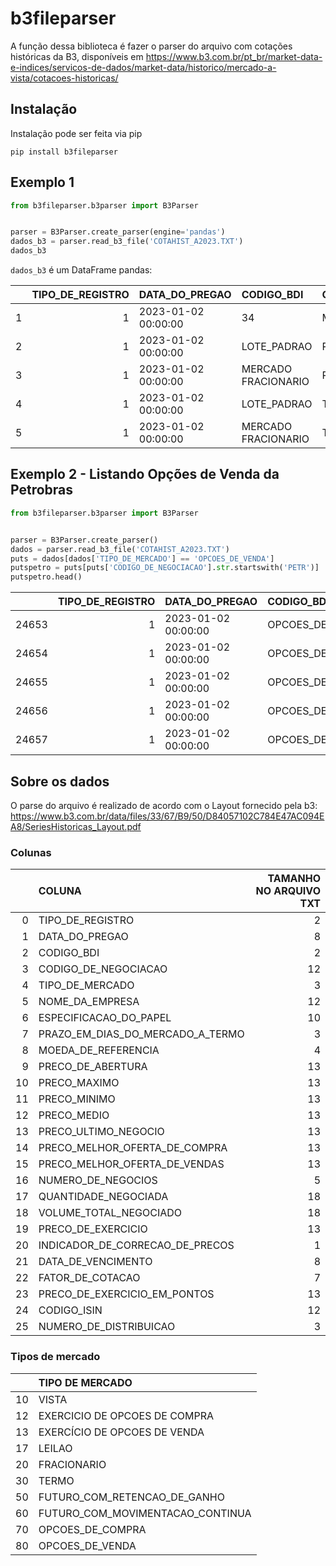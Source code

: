 # b3fileparser

A função dessa biblioteca é fazer o parser do arquivo com cotações históricas da B3, disponíveis em https://www.b3.com.br/pt_br/market-data-e-indices/servicos-de-dados/market-data/historico/mercado-a-vista/cotacoes-historicas/

## Instalação

Instalação pode ser feita via pip

```
pip install b3fileparser
```

## Exemplo 1

```python
from b3fileparser.b3parser import B3Parser


parser = B3Parser.create_parser(engine='pandas')
dados_b3 = parser.read_b3_file('COTAHIST_A2023.TXT')
dados_b3
```

`dados_b3` é um DataFrame pandas:

|     | TIPO_DE_REGISTRO | DATA_DO_PREGAO      | CODIGO_BDI          | CODIGO_DE_NEGOCIACAO | TIPO_DE_MERCADO | NOME_DA_EMPRESA | ESPECIFICACAO_DO_PAPEL | PRAZO_EM_DIAS_DO_MERCADO_A_TERMO | MOEDA_DE_REFERENCIA | PRECO_DE_ABERTURA | PRECO_MAXIMO | PRECO_MINIMO | PRECO_MEDIO | PRECO_ULTIMO_NEGOCIO | PRECO_MELHOR_OFERTA_DE_COMPRA | PRECO_MELHOR_OFERTA_DE_VENDAS | NUMERO_DE_NEGOCIOS | QUANTIDADE_NEGOCIADA | VOLUME_TOTAL_NEGOCIADO | PRECO_DE_EXERCICIO | INDICADOR_DE_CORRECAO_DE_PRECOS | DATA_DE_VENCIMENTO | FATOR_DE_COTACAO | PRECO_DE_EXERCICIO_EM_PONTOS | CODIGO_ISIN  | NUMERO_DE_DISTRIBUICAO |
| --: | ---------------: | :------------------ | :------------------ | :------------------- | :-------------- | :-------------- | :--------------------- | -------------------------------: | :------------------ | ----------------: | -----------: | -----------: | ----------: | -------------------: | ----------------------------: | ----------------------------: | -----------------: | -------------------: | ---------------------: | -----------------: | ------------------------------: | :----------------- | ---------------: | ---------------------------: | :----------- | ---------------------: |
|   1 |                1 | 2023-01-02 00:00:00 | 34                  | MMMC34               | VISTA           | 3M              | DRN                    |                               -1 | R$                  |            165.56 |       165.56 |       159.06 |      160.97 |               161.44 |                        161.44 |                        161.59 |                 31 |                  120 |                20443.2 |                  0 |                               0 | NaT                |                1 |                            0 | BRMMMCBDR000 |                    143 |
|   2 |                1 | 2023-01-02 00:00:00 | LOTE_PADRAO         | RRRP3                | VISTA           | 3R PETROLEUM    | ON NM                  |                               -1 | R$                  |             37.24 |        37.93 |        35.97 |       36.64 |                36.41 |                          36.4 |                         36.41 |              13731 |           2.8788e+06 |            1.05483e+08 |                  0 |                               0 | NaT                |                1 |                            0 | BRRRRPACNOR5 |                    100 |
|   3 |                1 | 2023-01-02 00:00:00 | MERCADO FRACIONARIO | RRRP3F               | FRACIONARIO     | 3R PETROLEUM    | ON NM                  |                               -1 | R$                  |             37.75 |        37.91 |        35.98 |       36.69 |                36.94 |                         36.94 |                            37 |               1309 |                24010 |                 881003 |                  0 |                               0 | NaT                |                1 |                            0 | BRRRRPACNOR5 |                    100 |
|   4 |                1 | 2023-01-02 00:00:00 | LOTE_PADRAO         | TTEN3                | VISTA           | 3TENTOS         | ON NM                  |                               -1 | R$                  |              9.65 |         9.65 |         9.07 |        9.23 |                 9.36 |                          9.35 |                          9.36 |               3292 |               701700 |            6.48253e+06 |                  0 |                               0 | NaT                |                1 |                            0 | BRTTENACNOR0 |                    101 |
|   5 |                1 | 2023-01-02 00:00:00 | MERCADO FRACIONARIO | TTEN3F               | FRACIONARIO     | 3TENTOS         | ON NM                  |                               -1 | R$                  |              9.34 |         9.44 |         9.08 |        9.26 |                  9.2 |                           9.2 |                          9.65 |                238 |                 4640 |                43069.7 |                  0 |                               0 | NaT                |                1 |                            0 | BRTTENACNOR0 |                    101 |

## Exemplo 2 - Listando Opções de Venda da Petrobras

```python
from b3fileparser.b3parser import B3Parser


parser = B3Parser.create_parser()
dados = parser.read_b3_file('COTAHIST_A2023.TXT')
puts = dados[dados['TIPO_DE_MERCADO'] == 'OPCOES_DE_VENDA']
putspetro = puts[puts['CODIGO_DE_NEGOCIACAO'].str.startswith('PETR')]
putspetro.head()
```

|       | TIPO_DE_REGISTRO | DATA_DO_PREGAO      | CODIGO_BDI      | CODIGO_DE_NEGOCIACAO | TIPO_DE_MERCADO | NOME_DA_EMPRESA | ESPECIFICACAO_DO_PAPEL | PRAZO_EM_DIAS_DO_MERCADO_A_TERMO | MOEDA_DE_REFERENCIA | PRECO_DE_ABERTURA | PRECO_MAXIMO | PRECO_MINIMO | PRECO_MEDIO | PRECO_ULTIMO_NEGOCIO | PRECO_MELHOR_OFERTA_DE_COMPRA | PRECO_MELHOR_OFERTA_DE_VENDAS | NUMERO_DE_NEGOCIOS | QUANTIDADE_NEGOCIADA | VOLUME_TOTAL_NEGOCIADO | PRECO_DE_EXERCICIO | INDICADOR_DE_CORRECAO_DE_PRECOS | DATA_DE_VENCIMENTO  | FATOR_DE_COTACAO | PRECO_DE_EXERCICIO_EM_PONTOS | CODIGO_ISIN  | NUMERO_DE_DISTRIBUICAO |
| ----: | ---------------: | :------------------ | :-------------- | :------------------- | :-------------- | :-------------- | :--------------------- | -------------------------------: | :------------------ | ----------------: | -----------: | -----------: | ----------: | -------------------: | ----------------------------: | ----------------------------: | -----------------: | -------------------: | ---------------------: | -----------------: | ------------------------------: | :------------------ | ---------------: | ---------------------------: | :----------- | ---------------------: |
| 24653 |                1 | 2023-01-02 00:00:00 | OPCOES_DE_VENDA | PETRM318             | OPCOES_DE_VENDA | PETRE           | ON N2                  |                                0 | R$                  |              0.17 |         0.22 |         0.17 |        0.19 |                 0.18 |                             0 |                             0 |                 66 |                68100 |                  13008 |              21.91 |                               0 | 2023-01-20 00:00:00 |                1 |                            0 | BRPETRACNOR9 |                    196 |
| 24654 |                1 | 2023-01-02 00:00:00 | OPCOES_DE_VENDA | PETRM328             | OPCOES_DE_VENDA | PETRE           | ON N2                  |                                0 | R$                  |              0.16 |          0.3 |         0.16 |        0.21 |                 0.29 |                             0 |                             0 |                 52 |                47800 |                  10127 |              22.91 |                               0 | 2023-01-20 00:00:00 |                1 |                            0 | BRPETRACNOR9 |                    196 |
| 24655 |                1 | 2023-01-02 00:00:00 | OPCOES_DE_VENDA | PETRN282             | OPCOES_DE_VENDA | PETRE           | ON N2                  |                                0 | R$                  |              1.11 |         1.11 |         1.07 |         1.1 |                 1.07 |                             0 |                             0 |                  9 |                22000 |                  24340 |              24.98 |                               0 | 2023-02-17 00:00:00 |                1 |                            0 | BRPETRACNOR9 |                    197 |
| 24656 |                1 | 2023-01-02 00:00:00 | OPCOES_DE_VENDA | PETRM28              | OPCOES_DE_VENDA | PETRE           | ON N2                  |                                0 | R$                  |              0.69 |         1.03 |         0.69 |        0.97 |                    1 |                             0 |                             1 |                 26 |                69600 |                  68155 |              25.66 |                               0 | 2023-01-20 00:00:00 |                1 |                            0 | BRPETRACNOR9 |                    197 |
| 24657 |                1 | 2023-01-02 00:00:00 | OPCOES_DE_VENDA | PETRM294             | OPCOES_DE_VENDA | PETRE           | ON N2                  |                                0 | R$                  |              1.09 |         1.23 |         1.04 |        1.11 |                 1.08 |                             0 |                             0 |                 12 |                 7700 |                   8616 |              26.16 |                               0 | 2023-01-20 00:00:00 |                1 |                            0 | BRPETRACNOR9 |                    197 |

## Sobre os dados

O parse do arquivo é realizado de acordo com o Layout fornecido pela b3: https://www.b3.com.br/data/files/33/67/B9/50/D84057102C784E47AC094EA8/SeriesHistoricas_Layout.pdf

### Colunas

|     | COLUNA                           | TAMANHO NO ARQUIVO TXT |
| --: | :------------------------------- | ---------------------: |
|   0 | TIPO_DE_REGISTRO                 |                      2 |
|   1 | DATA_DO_PREGAO                   |                      8 |
|   2 | CODIGO_BDI                       |                      2 |
|   3 | CODIGO_DE_NEGOCIACAO             |                     12 |
|   4 | TIPO_DE_MERCADO                  |                      3 |
|   5 | NOME_DA_EMPRESA                  |                     12 |
|   6 | ESPECIFICACAO_DO_PAPEL           |                     10 |
|   7 | PRAZO_EM_DIAS_DO_MERCADO_A_TERMO |                      3 |
|   8 | MOEDA_DE_REFERENCIA              |                      4 |
|   9 | PRECO_DE_ABERTURA                |                     13 |
|  10 | PRECO_MAXIMO                     |                     13 |
|  11 | PRECO_MINIMO                     |                     13 |
|  12 | PRECO_MEDIO                      |                     13 |
|  13 | PRECO_ULTIMO_NEGOCIO             |                     13 |
|  14 | PRECO_MELHOR_OFERTA_DE_COMPRA    |                     13 |
|  15 | PRECO_MELHOR_OFERTA_DE_VENDAS    |                     13 |
|  16 | NUMERO_DE_NEGOCIOS               |                      5 |
|  17 | QUANTIDADE_NEGOCIADA             |                     18 |
|  18 | VOLUME_TOTAL_NEGOCIADO           |                     18 |
|  19 | PRECO_DE_EXERCICIO               |                     13 |
|  20 | INDICADOR_DE_CORRECAO_DE_PRECOS  |                      1 |
|  21 | DATA_DE_VENCIMENTO               |                      8 |
|  22 | FATOR_DE_COTACAO                 |                      7 |
|  23 | PRECO_DE_EXERCICIO_EM_PONTOS     |                     13 |
|  24 | CODIGO_ISIN                      |                     12 |
|  25 | NUMERO_DE_DISTRIBUICAO           |                      3 |

### Tipos de mercado

|     | TIPO DE MERCADO                  |
| --: | :------------------------------- |
|  10 | VISTA                            |
|  12 | EXERCICIO DE OPCOES DE COMPRA    |
|  13 | EXERCÍCIO DE OPCOES DE VENDA     |
|  17 | LEILAO                           |
|  20 | FRACIONARIO                      |
|  30 | TERMO                            |
|  50 | FUTURO_COM_RETENCAO_DE_GANHO     |
|  60 | FUTURO_COM_MOVIMENTACAO_CONTINUA |
|  70 | OPCOES_DE_COMPRA                 |
|  80 | OPCOES_DE_VENDA                  |
